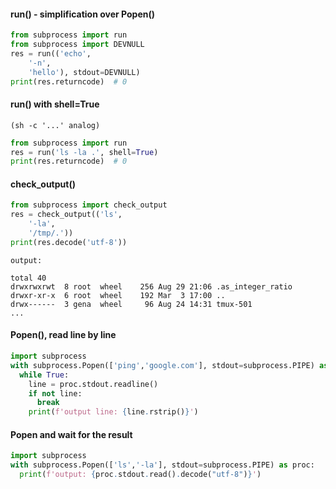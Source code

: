 #### run() - simplification over Popen()
```python
from subprocess import run
from subprocess import DEVNULL
res = run(('echo',
    '-n',
    'hello'), stdout=DEVNULL)
print(res.returncode)  # 0
```

#### run() with shell=True
    (sh -c '...' analog)
```python
from subprocess import run
res = run('ls -la .', shell=True)
print(res.returncode)  # 0
```

#### check_output()
```python
from subprocess import check_output
res = check_output(('ls',
    '-la',
    '/tmp/.'))
print(res.decode('utf-8'))
```
    output:

    total 40
    drwxrwxrwt  8 root  wheel    256 Aug 29 21:06 .as_integer_ratio
    drwxr-xr-x  6 root  wheel    192 Mar  3 17:00 ..
    drwx------  3 gena  wheel     96 Aug 24 14:31 tmux-501
    ...
    
#### Popen(), read line by line
```python
import subprocess
with subprocess.Popen(['ping','google.com'], stdout=subprocess.PIPE) as proc:
  while True:
    line = proc.stdout.readline()
    if not line:
      break
    print(f'output line: {line.rstrip()}')
```

#### Popen and wait for the result
```python
import subprocess
with subprocess.Popen(['ls','-la'], stdout=subprocess.PIPE) as proc:
  print(f'output: {proc.stdout.read().decode("utf-8")}')
```

